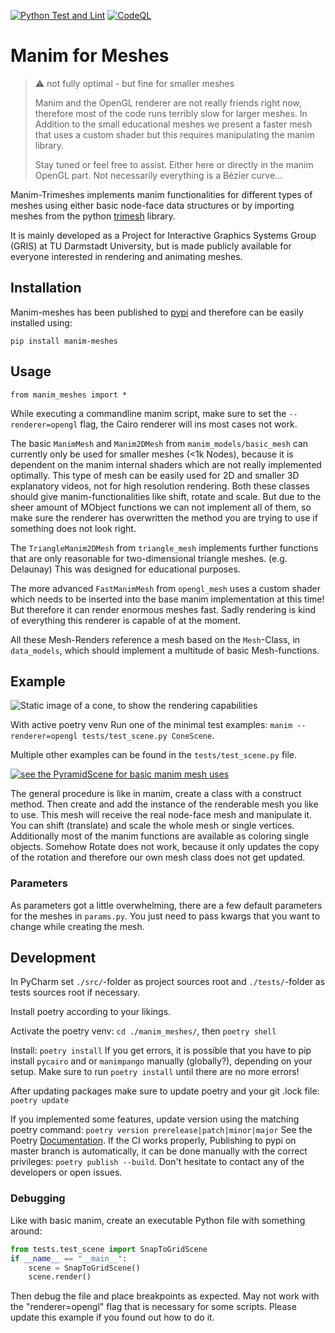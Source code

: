 [![Python Test and Lint](https://github.com/bmmtstb/manim-meshes/actions/workflows/python_ci_test.yaml/badge.svg)](https://github.com/bmmtstb/manim-meshes/actions/workflows/python_ci_test.yaml) [![CodeQL](https://github.com/bmmtstb/manim-meshes/actions/workflows/codeql-analysis.yml/badge.svg)](https://github.com/bmmtstb/manim-meshes/actions/workflows/codeql-analysis.yml)
# Manim for Meshes

> ⚠️ not fully optimal - but fine for smaller meshes
> 
> Manim and the OpenGL renderer are not really friends right now, therefore most of the code runs terribly slow for larger meshes. In Addition to the small educational meshes we present a faster mesh that uses a custom shader but this requires manipulating the manim library.
>
> Stay tuned or feel free to assist. Either here or directly in the manim OpenGL part. Not necessarily everything is a Bézier curve... 

Manim-Trimeshes implements manim functionalities for different types of meshes using either basic node-face data structures or by importing meshes from the python [trimesh](https://pypi.org/project/trimesh/ "trimesh on pypi") library.

It is mainly developed as a Project for Interactive Graphics Systems Group (GRIS) at TU Darmstadt University, but is made publicly available for everyone interested in rendering and animating meshes.

## Installation

Manim-meshes has been published to [pypi](https://pypi.org/project/manim-meshes/) and therefore can be easily installed using:

``pip install manim-meshes``

## Usage

``from manim_meshes import *``

While executing a commandline manim script, make sure to set the `--renderer=opengl` flag, the Cairo renderer will ins most cases not work.

The basic `ManimMesh` and `Manim2DMesh` from `manim_models/basic_mesh` can currently only be used for smaller meshes (<1k Nodes), because it is dependent on the manim internal shaders which are not really implemented optimally. This type of mesh can be easily used for 2D and smaller 3D explanatory videos, not for high resolution rendering. Both these classes should give manim-functionalities like shift, rotate and scale. But due to the sheer amount of MObject functions we can not implement all of them, so make sure the renderer has overwritten the method you are trying to use if something does not look right.

The `TriangleManim2DMesh` from `triangle_mesh` implements further functions that are only reasonable for two-dimensional triangle meshes. (e.g. Delaunay) This was designed for educational purposes.

The more advanced `FastManimMesh` from `opengl_mesh` uses a custom shader which needs to be inserted into the base manim implementation at this time! But therefore it can render enormous meshes fast. Sadly rendering is kind of everything this renderer is capable of at the moment.

All these Mesh-Renders reference a mesh based on the `Mesh`-Class, in `data_models`, which should implement a multitude of basic Mesh-functions.

## Example

![Static image of a cone, to show the rendering capabilities](docs/images/ConeScene_v0.16.0.post0.png)

With active poetry venv Run one of the minimal test examples: `manim --renderer=opengl tests/test_scene.py ConeScene`.

Multiple other examples can be found in the `tests/test_scene.py` file.

[![see the PyramidScene for basic manim mesh uses](docs/images/PyramidScene.png)](https://user-images.githubusercontent.com/1500595/193240449-5978f46f-68b0-4d08-bf37-4ff1fea54f28.mp4)

The general procedure is like in manim, create a class with a construct method. Then create and add the instance of the renderable mesh you like to use. This mesh will receive the real node-face mesh and manipulate it. 
You can shift (translate) and scale the whole mesh or single vertices. Additionally most of the manim functions are available as coloring single objects. Somehow Rotate does not work, because it only updates the copy of the rotation and therefore our own mesh class does not get updated.

### Parameters
As parameters got a little overwhelming, there are a few default parameters for the meshes in `params.py`. You just need to pass kwargs that you want to change while creating the mesh.

## Development
In PyCharm set `./src/`-folder as project sources root and `./tests/`-folder as tests sources root if necessary.

Install poetry according to your likings.

Activate the poetry venv: `cd ./manim_meshes/`, then `poetry shell`

Install: `poetry install`
If you get errors, it is possible that you have to pip install `pycairo` and or `manimpango` manually (globally?), depending on your setup. Make sure to run `poetry install` until there are no more errors!

After updating packages make sure to update poetry and your git .lock file: `poetry update`

If you implemented some features, update version using the matching poetry command: `poetry version prerelease|patch|minor|major`
See the Poetry [Documentation](https://python-poetry.org/docs/cli/#version).
If the CI works properly, Publishing to pypi on master branch is automatically, it can be done manually with the correct privileges: `poetry publish --build`. Don't hesitate to contact any of the developers or open issues.

### Debugging
Like with basic manim, create an executable Python file with something around:

```python
from tests.test_scene import SnapToGridScene
if __name__ == "__main__":
    scene = SnapToGridScene()
    scene.render()
```

Then debug the file and place breakpoints as expected. May not work with the "renderer=opengl" flag that is necessary for some scripts. Please update this example if you found out how to do it.
